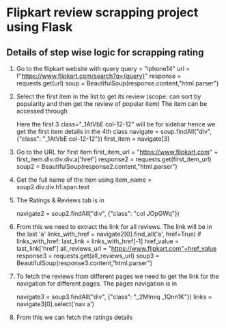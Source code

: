 # Flipkart review scrapping project using Flask

## Details of step wise logic for scrapping rating 
1) Go to the flipkart website with query
query = "iphone14"
url = f"https://www.flipkart.com/search?q={query}"
response = requests.get(url)
soup = BeautifulSoup(response.content,"html.parser")

2) Select the first item in the list to get its review (scope: can sort by popularity and then get the review of popular item)
The item can be accessed through <div class="_1AtVbE col-12-12">
Here the first 3 class="_1AtVbE col-12-12" will be for sidebar hence we get the first item details in the 4th class
navigate = soup.findAll("div", {"class": "_1AtVbE col-12-12"})
first_item = navigate[3]

3) Go to the URL for first item 
first_item_url = "https://www.flipkart.com" + first_item.div.div.div.a['href']
response2 = requests.get(first_item_url)
soup2 = BeautifulSoup(response2.content,"html.parser")

4) Get the full name of the item using
item_name = soup2.div.div.h1.span.text

5) The Ratings & Reviews tab is in <div class="col JOpGWq">
navigate2 = soup2.findAll("div", {"class": "col JOpGWq"})

6) From this we need to extract the link for all reviews. The link will be in the last 'a' 
links_with_href = navigate2[0].find_all('a', href=True)
if links_with_href:
    last_link = links_with_href[-1]
    href_value = last_link['href']
all_reviews_url = "https://www.flipkart.com"+href_value
response3 = requests.get(all_reviews_url)
soup3 = BeautifulSoup(response3.content,"html.parser")

7) To fetch the reviews from different pages we need to get the link for the navigation for different pages. The pages navigation is in <div class="_2MImiq _1Qnn1K">
navigate3 = soup3.findAll("div", {"class": "_2MImiq _1Qnn1K"})
links = navigate3[0].select('nav a')

8) From this we can fetch the ratings details
